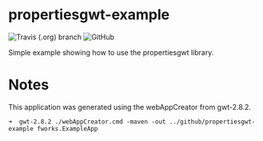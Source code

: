 # propertiesgwt-example

![Travis (.org) branch](https://img.shields.io/travis/fworks/propertiesgwt-example/master.svg)
![GitHub](https://img.shields.io/github/license/fworks/propertiesgwt-example.svg)

Simple example showing how to use the propertiesgwt library.


# Notes

This application was generated using the webAppCreator from gwt-2.8.2.

```
➜  gwt-2.8.2 ./webAppCreator.cmd -maven -out ../github/propertiesgwt-example fworks.ExampleApp
```

            

